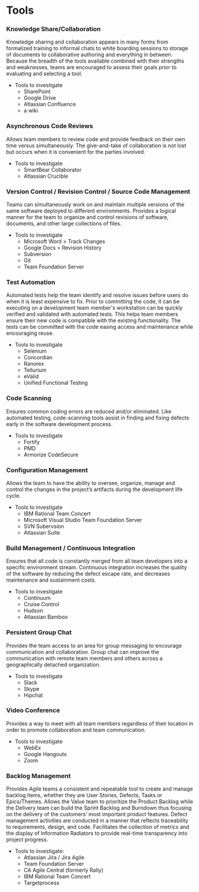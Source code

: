 # Tools

### Knowledge Share/Collaboration
Knowledge sharing and collaboration appears in many forms from formalized training to informal chats to white boarding sessions to storage of documents to collaborative authoring and everything in between. Because the breadth of the tools available combined with their strengths and weaknesses, teams are encouraged to assess their goals prior to evaluating and selecting a tool.
- Tools to investigate
    - SharePoint
    - Google Drive
    - Atlassian Confluence
    - a wiki

### Asynchronous Code Reviews
Allows team members to review code and provide feedback on their own time versus simultaneously. The give-and-take of collaboration is not lost but occurs when it is convenient for the parties involved.
- Tools to investigate
    - SmartBear Collaborator
    - Atlassian Crucible

### Version Control / Revision Control / Source Code Management
Teams can simultaneously work on and maintain multiple versions of the same software deployed to different environments. Provides a logical manner for the team to organize and control revisions of software, documents, and other large collections of files.
- Tools to investigate
    - Microsoft Word > Track Changes
    - Google Docs > Revision History
    - Subversion
    - Git
    - Team Foundation Server

### Test Automation
Automated tests help the team identify and resolve issues before users do when it is least expensive to fix. Prior to committing the code, it can be executing on a development team member's workstation can be quickly verified and validated with automated tests. This helps team members ensure their new code is compatible with the existing functionality. The tests can be committed with the code easing access and maintenance while encouraging reuse.
- Tools to investigate
    - Selenium
    - Concordian
    - Ranorex
    - Tellurium
    - eValid
    - Unified Functional Testing

### Code Scanning
Ensures common coding errors are reduced and/or eliminated. Like automated testing, code-scanning tools assist in finding and fixing defects early in the software development process.
- Tools to investigate
    - Fortify
    - PMD
    - Armorize CodeSecure
    
### Configuration Management
Allows the team to have the ability to oversee, organize, manage and control the changes in the project’s artifacts during the development life cycle.  
- Tools to investigate
   - IBM Rational Team Concert
   - Microsoft Visual Studio Team Foundation Server
   - SVN Subervsion
   - Atlassian Suite
   
### Build Management / Continuous Integration
Ensures that all code is constantly merged from all team developers into a specific environment stream. Continuous integration increases the quality of the software by reducing the defect escape rate, and decreases maintenance and sustainment costs.
- Tools to investigate
   - Continuum
   - Cruise Control
   - Hudson
   - Atlassian Bamboo
   
### Persistent Group Chat
Provides the team access to an area for group messaging to encourage communication and collaboration. Group chat can improve the communication with remote team members and others across a geographically detached organization.
- Tools to investigate
   - Slack
   - Skype
   - Hipchat

### Video Conference
Provides a way to meet with all team members regardless of their location in order to promote collaboration and team communication.
- Tools to investigate
   - WebEx
   - Google Hangouts
   - Zoom
   
### Backlog Management
Provides Agile teams a consistent and repeatable tool to create and manage backlog items, whether they are User Stories, Defects, Tasks or Epics/Themes. Allows the Value team to prioritize the Product Backlog while the Delivery team can build the Sprint Backlog and Burndown thus focusing on the delivery of the customers’ most important product features. Defect management activities are conducted in a manner that reflects traceability to requirements, design, and code. Facilitates the collection of metrics and the display of Information Radiators to provide real-time transparency into project progress.
 - Tools to investigate:
   - Atlassian Jira / Jira Agile
   - Team Foundation Server
   - CA Agile Central (formerly Rally)
   - IBM Rational Team Concert
   - Targetprocess
